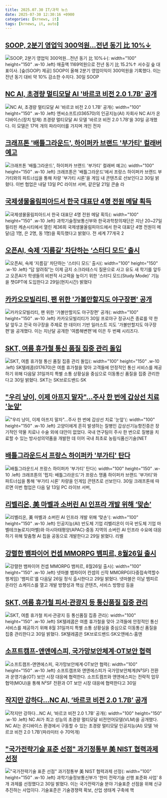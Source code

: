 ```yaml
---
title: 2025.07.30 IT/과학 뉴스
date: 2025-07-30 12:30:16 +0900
categories: [krnews, it]
tags: [krnews, it, auto]
---
```

## [SOOP, 2분기 영업익 300억원…전년 동기 比 10%↓](https://n.news.naver.com/mnews/article/016/0002507211)

![SOOP, 2분기 영업익 300억원…전년 동기 比 10%↓](https://mimgnews.pstatic.net/image/origin/016/2025/07/30/2507211.jpg?type=nf220_150){: width="100" height="150" .w-10 .left}
매출액 1169억원으로 전년 동기 比 15.2%↑ 서수길 숲 대표이사. [숲(SOOP) 제공] SOOP이 올해 2분기 영업이익이 300억원을 기록했다. 이는 전년 동기 대비 약 10% 감소한 수치다. 30일 SOOP

## [NC AI, 초경량 멀티모달 AI '바르코 비전 2.0 1.7B' 공개](https://n.news.naver.com/mnews/article/421/0008400348)

![NC AI, 초경량 멀티모달 AI '바르코 비전 2.0 1.7B' 공개](https://mimgnews.pstatic.net/image/origin/421/2025/07/30/8400348.jpg?type=nf220_150){: width="100" height="150" .w-10 .left}
엔씨소프트(036570)의 인공지능(AI) 자회사 NC AI가 온디바이스(장치 탑재) 초경량 멀티모달 AI 모델 '바르코 비전 2.0 1.7B'을 30일 공개했다. 이 모델은 17억 개의 파라미터를 가지며 개인 전자

## [크래프톤 '배틀그라운드', 하이퍼카 브랜드 '부가티' 컬래버 예고](https://n.news.naver.com/mnews/article/138/0002201712)

![크래프톤 '배틀그라운드', 하이퍼카 브랜드 '부가티' 컬래버 예고](https://mimgnews.pstatic.net/image/origin/138/2025/07/30/2201712.jpg?type=nf220_150){: width="100" height="150" .w-10 .left}
크래프톤은 '배틀그라운드'에서 프랑스 하이퍼카 브랜드 부가티와의 파트너십을 통해 차량 '부가티 시론'을 게임 내 콘텐츠로 선보인다고 30일 밝혔다. 이번 협업은 내달 13일 PC 라이브 서버, 같은달 21일 콘솔 라

## [국제생물올림피아드서 한국 대표단 4명 전원 메달 획득](https://n.news.naver.com/mnews/article/011/0004515108)

![국제생물올림피아드서 한국 대표단 4명 전원 메달 획득](https://mimgnews.pstatic.net/image/origin/011/2025/07/30/4515108.jpg?type=nf220_150){: width="100" height="150" .w-10 .left}
과학기술정보통신부와 한국과학창의재단은 지난 20~27일 필리핀 케손시티에서 열린 제36회 국제생물올림피아드에서 한국 대표단 4명 전원이 메달(금 1명, 은 2명, 동 1명)을 획득했다고 밝혔다. 전 세계 77개국 2

## [오픈AI, 숙제 ‘지름길’ 차단하는 ‘스터디 모드’ 출시](https://n.news.naver.com/mnews/article/009/0005533315)

![오픈AI, 숙제 ‘지름길’ 차단하는 ‘스터디 모드’ 출시](https://mimgnews.pstatic.net/image/origin/009/2025/07/30/5533315.jpg?type=nf220_150){: width="100" height="150" .w-10 .left}
“답 알려줘”는 이제 금지 소크라테스식 질문으로 사고 유도 새 학기를 앞두고 오픈AI가 학생들의 비판적 사고력을 높이기 위한 ‘스터디 모드(Study Mode)’ 기능을 챗GPT에 도입한다고 29일(현지시간) 밝혔다

## [카카오모빌리티, 팬 위한 '가볼만할지도 야구장편' 공개](https://n.news.naver.com/mnews/article/079/0004050635)

![카카오모빌리티, 팬 위한 '가볼만할지도 야구장편' 공개](https://mimgnews.pstatic.net/image/origin/079/2025/07/30/4050635.jpg?type=nf220_150){: width="100" height="150" .w-10 .left}
카카오모빌리티가 30일 프로야구 정규시즌 종료를 약 한 달 앞두고 전국 야구장을 주제로 한 데이터 기반 일러스트 지도 '가볼만할지도 야구장편'을 공개했다. 이는 지난달 공개한 '여름해변편'에 이은 두 번째 시리즈다.

## [SKT, 여름 휴가철 통신 품질 집중 관리 돌입](https://n.news.naver.com/mnews/article/018/0006076814)

![SKT, 여름 휴가철 통신 품질 집중 관리 돌입](https://mimgnews.pstatic.net/image/origin/018/2025/07/30/6076814.jpg?type=nf220_150){: width="100" height="150" .w-10 .left}
SK텔레콤(017670)은 여름 휴가철을 맞아 고객들에 안정적인 통신 서비스를 제공하기 위해 다음달 31일까지 특별 소통 상황실을 중심으로 이동통신 품질을 집중 관리한다고 30일 밝혔다. SKT는 SK브로드밴드·SK

## ["우리 냥이, 이제 아프지 말자"…주사 한 번에 갑상선 치료 '눈앞'](https://n.news.naver.com/mnews/article/008/0005228810)

!["우리 냥이, 이제 아프지 말자"…주사 한 번에 갑상선 치료 '눈앞'](https://mimgnews.pstatic.net/image/origin/008/2025/07/30/5228810.jpg?type=nf220_150){: width="100" height="150" .w-10 .left}
고양이에게 흔히 발생하는 질병인 갑상선기능항진증은 장기적인 약물 치료나 수술 외에 대안이 없었다. 국내 연구팀이 주사 한 번으로 질병을 치료할 수 있는 방사성의약품을 개발한 데 이어 국내 최초로 농림식품신기술(NET

## [배틀그라운드서 프랑스 하이퍼카 '부가티' 탄다](https://n.news.naver.com/mnews/article/277/0005629981)

![배틀그라운드서 프랑스 하이퍼카 '부가티' 탄다](https://mimgnews.pstatic.net/image/origin/277/2025/07/30/5629981.jpg?type=nf220_150){: width="100" height="150" .w-10 .left}
크래프톤의 '펍지: 배틀그라운드'가 프랑스 명품 하이퍼카 브랜드 '부가티'와 파트너십을 통해 '부가티 시론' 차량을 인게임 콘텐츠로 선보인다. 30일 크래프톤에 따르면 이번 협업은 다음 달 13일 PC 라이브 서버,

## [리벨리온, 美 마벨과 소버린 AI 인프라 개발 위해 ‘맞손’](https://n.news.naver.com/mnews/article/011/0004514980)

![리벨리온, 美 마벨과 소버린 AI 인프라 개발 위해 ‘맞손’](https://mimgnews.pstatic.net/image/origin/011/2025/07/29/4514980.jpg?type=nf220_150){: width="100" height="150" .w-10 .left}
인공지능(AI) 반도체 기업 리벨리온이 미국 반도체 기업 마벨테크놀로지(마벨)와 아시아태평양(APAC)·중동 지역의 소버린 AI 인프라 수요에 대응하기 위해 맞춤형 AI 칩을 공동으로 개발한다고 29일 밝혔다. 리벨

## [강렬한 뱀파이어 컨셉 MMORPG 뱀피르, 8월26일 출시](https://n.news.naver.com/mnews/article/648/0000038329)

![강렬한 뱀파이어 컨셉 MMORPG 뱀피르, 8월26일 출시](https://mimgnews.pstatic.net/image/origin/648/2025/07/29/38329.jpg?type=nf220_150){: width="100" height="150" .w-10 .left}
넷마블 뱀파이어 컨셉의 신작 MMORPG(다중접속역할수행게임) '뱀피르'를 다음달 26일 정식 출시한다고 29일 밝혔다. 넷마블은 이날 뱀피르 온라인 쇼케이스를 열고 개발 방향성과 핵심 콘텐츠, 서비스 방향성 등을

## [SKT, 여름 휴가철 피서·관광지 등 통신품질 집중 관리](https://n.news.naver.com/mnews/article/003/0013392569)

![SKT, 여름 휴가철 피서·관광지 등 통신품질 집중 관리](https://mimgnews.pstatic.net/image/origin/003/2025/07/30/13392569.jpg?type=nf220_150){: width="100" height="150" .w-10 .left}
SK텔레콤은 여름 휴가철을 맞아 고객들에 안정적인 통신 서비스를 제공하기 위해 8월 31일까지 특별 소통 상황실을 중심으로 이동통신 품질을 집중 관리한다고 30일 밝혔다. SK텔레콤은 SK브로드밴드·SK오앤에스·홈앤

## [소프트캠프-앤앤에스피, 국가망보안체계·OT보안 협력](https://n.news.naver.com/mnews/article/138/0002201688)

![소프트캠프-앤앤에스피, 국가망보안체계·OT보안 협력](https://mimgnews.pstatic.net/image/origin/138/2025/07/30/2201688.jpg?type=nf220_150){: width="100" height="150" .w-10 .left}
소프트캠프와 앤앤에스피가 국가망보안체계(N²SF) 전환과 운영기술(OT) 보안 시장 대응에 협력한다. 소프트캠프와 앤앤에스피는 전략적 업무협약(MOU)을 통해 N²SF 전환과 OT 보안 시장 대응에 협력한다고 30일

## [작지만 강하다…NC AI, ‘바르코 비전 2.0 1.7B’ 공개](https://n.news.naver.com/mnews/article/029/0002971954)

![작지만 강하다…NC AI, ‘바르코 비전 2.0 1.7B’ 공개](https://mimgnews.pstatic.net/image/origin/029/2025/07/30/2971954.jpg?type=nf220_150){: width="100" height="150" .w-10 .left}
NC AI가 최고 성능의 초경량 멀티모달 비전언어모델(VLM)을 공개했다. NC AI는 온디바이스 환경에서 구동할 수 있는 초경량 멀티모달 인공지능(AI) 모델 ‘바르코 비전 2.0 1.7B’(파라미터 수 70억개)

## ["국가전략기술 표준 선점" 과기정통부 美 NIST 협력과제 선정](https://n.news.naver.com/mnews/article/008/0005228978)

!["국가전략기술 표준 선점" 과기정통부 美 NIST 협력과제 선정](https://mimgnews.pstatic.net/image/origin/008/2025/07/30/5228978.jpg?type=nf220_150){: width="100" height="150" .w-10 .left}
과학기술정보통신부가 '한미 전략기술 선행 표준화 사업' 8개 과제를 선정했다고 30일 밝혔다. 이는 국가전략기술 분야 기술표준 선점을 위해 신규 추진하는 사업이다. 기술표준은 기술경쟁력 확보, 산업 생태계 구축에 핵

